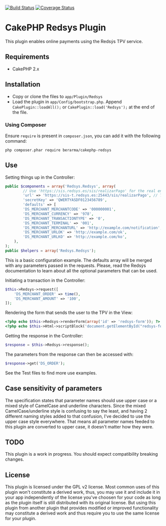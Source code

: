 [![Build Status](https://travis-ci.org/berarma/cakephp-redsys.svg?branch=master)](https://travis-ci.org/berarma/cakephp-redsys) [![Coverage Status](https://coveralls.io/repos/berarma/cakephp-redsys/badge.png?branch=master)](https://coveralls.io/r/berarma/cakephp-redsys?branch=master)

# CakePHP Redsys Plugin

This plugin enables online payments using the Redsýs TPV service.

## Requirements

* CakePHP 2.x

## Installation

* Copy or clone the files to `app/Plugin/Redsys`
* Load the plugin in `app/Config/bootstrap.php`. Append `CakePlugin::loadAll();`
  or `CakePlugin::load('Redsys');` at the end of the file.

### Using Composer

Ensure `require` is present in `composer.json`, you can add it with the
following command:
```
php composer.phar require berarma/cakephp-redsys
```

## Use

Setting things up in the Controller:

```php
public $components = array('Redsys.Redsys', array(
        // Use 'https://sis.redsys.es/sis/realizarPago' for the real environment
        'url' => 'https://sis-t.redsys.es:25443/sis/realizarPago', // Testing
        'secretKey' => 'QWERTYASDF0123456789',
        'defaults' => [
        'DS_MERCHANT_MERCHANTCODE' => '000000001',
        'DS_MERCHANT_CURRENCY' => '978',
        'DS_MERCHANT_TRANSACTIONTYPE' => '0',
        'DS_MERCHANT_TERMINAL' => '001',
        'DS_MERCHANT_MERCHANTURL' => 'http://example.com/notification',
        'DS_MERCHANT_URLOK' => 'http://example.com/ok',
        'DS_MERCHANT_URLKO' => 'http://example.com/ko',
    ),
);
public $helpers = array('Redsys.Redsys');
```

This is a basic configuration example. The defaults array will be merged with
any parameters passed in the requests. Please, read the Redsýs documentation to
learn about all the optional parameters that can be used.

Initiating a transaction in the Controller:

```php
$this->Redsys->request([
    'DS_MERCHANT_ORDER' => time(),
    'DS_MERCHANT_AMOUNT' => '100',
]);
```

Rendering the form that sends the user to the TPV in the View:

```php
<?php echo $this->Redsys->renderForm(array('id' => 'redsys-form')); ?>
<?php echo $this->Html->scriptBlock('document.getElementById("redsys-form").submit();'); ?>
```

Getting the response in the Controller:

```php
$response = $this->Redsys->response();
```

The parameters from the response can then be accessed with:

```php
$response->get('DS_ORDER');
```

See the Test files to find more use examples.

## Case sensitivity of parameters

The specification states that parameter names should use upper case or a mixed
style of CamelCase and underline characters. Since the mixed
CamelCase/underline style is confusing to say the least, and having 2 different
naming styles added to that confusion, I've decided to use the upper case style
everywhere. That means all parameter names feeded to this plugin are converted
to upper case, it doesn't matter how they were.

## TODO

This plugin is a work in progress. You should expect compatibility breaking
changes.

## License

This plugin is licensed under the GPL v2 license. Most common uses of this
plugin won't constitute a derived work, thus, you may use it and include it in
your app independently of the license you've choosen for your code as long as
the plugin itself is still distributed with its original license. But using
this plugin from another plugin that provides modified or improved
functionality may constitute a derived work and thus require you to use the
same license for your plugin.

